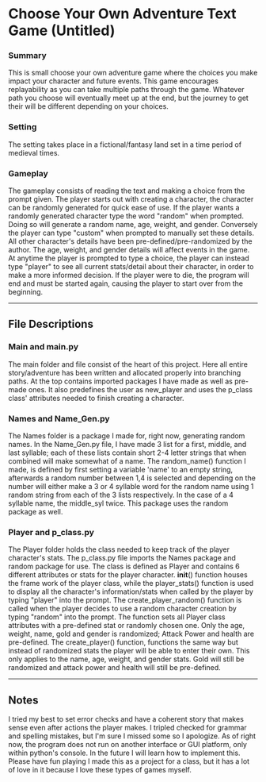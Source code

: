 # Choose Your Own Adventure Text Game (Untitled)

### Summary
This is small choose your own adventure game where the choices you make impact your character and future events. This game encourages replayability as you can take multiple paths through the game. Whatever path you choose will eventually meet up at the end, but the journey to get their will be different depending on your choices.

### Setting
The setting takes place in a fictional/fantasy land set in a time period of medieval times. 

### Gameplay
The gameplay consists of reading the text and making a choice from the prompt given. The player starts out with creating a character, the character can be randomly generated for quick ease of use. If the player wants a randomly generated character type the word "random" when prompted. Doing so will generate a random name, age, weight, and gender. Conversely the player can type "custom" when prompted to manually set these details. All other character's details have been pre-defined/pre-randomized by the author. The age, weight, and gender details will affect events in the game. At anytime the player is prompted to type a choice, the player can instead type "player" to see all current stats/detail about their character, in order to make a more informed decision. If the player were to die, the program will end and must be started again, causing the player to start over from the beginning.

----


## File Descriptions


### Main and main.py
The main folder and file consist of the heart of this project. Here all entire story/adventure has been written and allocated properly into branching paths. At the top contains imported packages I have made as well as pre-made ones. It also predefines the user as new_player and uses the p_class class' attributes needed to finish creating a character.

### Names and Name_Gen.py
The Names folder is a package I made for, right now, generating random names. In the Name_Gen.py file, I have made 3 list for a first, middle, and last syllable; each of these lists contain short 2-4 letter strings that when combined will make somewhat of a name. The random_name() function I made, is defined by first setting a variable 'name' to an empty string, afterwards a random number between 1,4 is selected and depending on the number will either make a 3 or 4 syllable word for the random name using 1 random string from each of the 3 lists respectively. In the case of a 4 syllable name, the middle_syl twice. This package uses the random package as well.

### Player and p_class.py
The Player folder holds the class needed to keep track of the player character's stats. The p_class.py file imports the Names package and random package for use. The class is defined as Player and contains 6 different attributes or stats for the player character. __init__() function houses the frame work of the player class, while the player_stats() function is used to display all the character's information/stats when called by the player by typing "player" into the prompt. The create_player_random() function is called when the player decides to use a random character creation by typing "random" into the prompt. The function sets all Player class attributes with a pre-defined stat or randomly chosen one. Only the age, weight, name, gold and gender is randomized; Attack Power and health are pre-defined. The create_player() function, functions the same way but instead of randomized stats the player will be able to enter their own. This only applies to the name, age, weight, and gender stats. Gold will still be randomized and attack power and health will still be pre-defined.

----


## Notes

I tried my best to set error checks and have a coherent story that makes sense even after actions the player makes. I tripled checked for grammar and spelling mistakes, but I'm sure I missed some so I apologize. As of right now, the program does not run on another interface or GUI platform, only within python's console. In the future I will learn how to implement this. Please have fun playing I made this as a project for a class, but it has a lot of love in it because I love these types of games myself.
